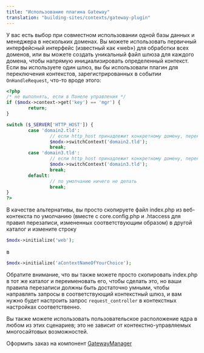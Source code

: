```yaml
---
title: "Использование плагина Gateway"
translation: "building-sites/contexts/gateway-plugin"
---
```


У вас есть выбор при совместном использовании одной базы данных и менеджера в нескольких доменах. Вы можете использовать первичный интерфейсный интерфейс (известный как «web») для обработки всех доменов, или вы можете создать уникальный файл шлюза для каждого домена, чтобы напрямую инициализировать определенный контекст. Если вы используете один шлюз, вы бы использовали плагин для переключения контекстов, зарегистрированных в событии `OnHandleRequest`, что-то вроде этого:

``` php
<?php
/* не выполнять, если в Панеле управления */
if ($modx->context->get('key') == 'mgr') {
        return;
}

switch ($_SERVER['HTTP_HOST']) {
        case 'domain2.tld':
                // если http_host принадлежит конкретному домену, переключить контекст
                $modx->switchContext('domain2.tld');
                break;
        case 'domain3.tld':
                // если http_host принадлежит конкретному домену, переключить контекст
                $modx->switchContext('domain3.tld');
                break;
        default:
                // по умолчанию ничего не делать
                break;
}
?>
```

В качестве альтернативы, вы просто скопируете файл index.php из веб-контекста по умолчанию (вместе с core.config.php и .htaccess для правил перезаписи, измененных соответствующим образом) в другой каталог и измените строку

``` php
$modx->initialize('web');
```

в

``` php
$modx->initialize('aContextNameOfYourChoice');
```

Обратите внимание, что вы также можете просто скопировать index.php в тот же каталог и переименовать его, чтобы сделать это, но ваши правила перезаписи должны быть достаточно умными, чтобы направлять запросы в соответствующий контекстный шлюз, и вам нужно будет настроить запрос `request_controller` в контекстных настройках соответственно.

Вы также можете использовать пользовательское расположение ядра в любом из этих сценариев; это не зависит от контекстно-управляемых многосайтовых возможностей.

Оформить заказ на компонент [GatewayManager](extras/gatewaymanager)
